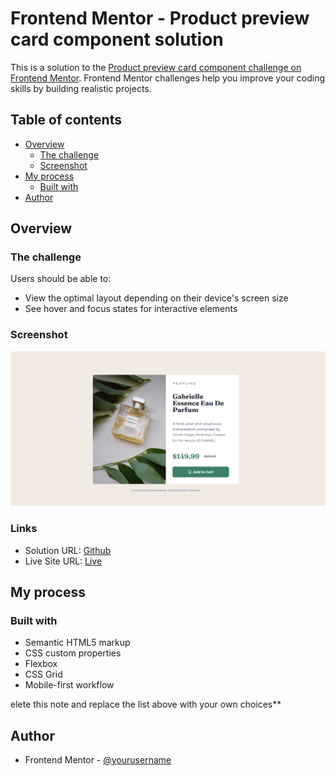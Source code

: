 # Frontend Mentor - Product preview card component solution

This is a solution to the [Product preview card component challenge on Frontend Mentor](https://www.frontendmentor.io/challenges/product-preview-card-component-GO7UmttRfa). Frontend Mentor challenges help you improve your coding skills by building realistic projects. 

## Table of contents

- [Overview](#overview)
  - [The challenge](#the-challenge)
  - [Screenshot](#screenshot)
- [My process](#my-process)
  - [Built with](#built-with)
- [Author](#author)



## Overview

### The challenge

Users should be able to:

- View the optimal layout depending on their device's screen size
- See hover and focus states for interactive elements

### Screenshot

![](.github/screenshot.png)



### Links

- Solution URL: [Github](https://github.com/SheltonFr/frontend-mentor-challenges/tree/main/product-preview-card-component)
- Live Site URL: [Live](https://sheltonFr.github.io/frontend-mentor-challenges/product-preview-card-component)

## My process

### Built with

- Semantic HTML5 markup
- CSS custom properties
- Flexbox
- CSS Grid
- Mobile-first workflow

elete this note and replace the list above with your own choices**


## Author 
- Frontend Mentor - [@yourusername](https://www.frontendmentor.io/profile/yourusername)
